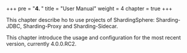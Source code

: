 +++
pre = "<b>4. </b>"
title = "User Manual"
weight = 4
chapter = true
+++

This chapter describe ho to use projects of ShardingSphere: Sharding-JDBC, Sharding-Proxy and Sharding-Sidecar.

This chapter introduce the usage and configuration for the most recent version, currently 4.0.0.RC2.
